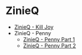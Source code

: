 # ZinieQ

* [ZinieQ - Kill Joy](https://www.reddit.com/r/CentralNudity/comments/14og8kh/zinieq_kill_joy/)
* ZinieQ - Penny
    * [ZinieQ - Penny Part 1](https://www.reddit.com/r/CentralNudity/comments/15zfyuy/zinieq_penny_part_12/)
    * [ZinieQ - Penny Part 2](https://www.reddit.com/r/CentralNudity/comments/15zy9ib/zinieq_penny_part_22/)
  